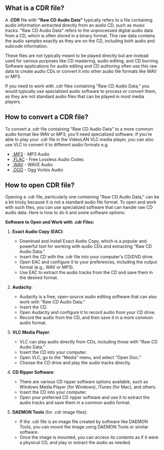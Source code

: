 ## What is a CDR file?

A **.CDR** file with **"Raw CD Audio Data"** typically refers to a file containing audio information extracted directly from an audio CD, such as music tracks. "Raw CD Audio Data" refers to the unprocessed digital audio data from a CD, which is often stored in a binary format. This raw data contains the audio samples exactly as they are on the CD, including both audio and subcode information.

These files are not typically meant to be played directly but are instead used for various purposes like CD mastering, audio editing, and CD burning. Software applications for audio editing and CD authoring often use this raw data to create audio CDs or convert it into other audio file formats like WAV or MP3.

If you need to work with .cdr files containing "Raw CD Audio Data," you would typically use specialized audio software to process or convert them, as they are not standard audio files that can be played in most media players.

## How to convert a CDR file?

To convert a .cdr file containing "Raw CD Audio Data" to a more common audio format like WAV or MP3, you'll need specialized software. If you're able to play your .cdr file in the VideoLAN VLC media player, you can also use VLC to convert it to different audio formats e.g.

- [.MP3](/audio/mp3/) - MP3 Audio
- [.FLAC](/audio/flac/) - Free Lossless Audio Codec
- [.WAV](/audio/wav/) - WAVE Audio
- [.OGG](/audio/ogg/) - Ogg Vorbis Audio

## How to open CDR file?

Opening a .cdr file, particularly one containing "Raw CD Audio Data," can be a bit tricky because it is not a standard audio file format. To open and work with such files, you can use specialized software that can handle raw CD audio data. Here is how to do it and some software options:

**Software to Open and Work with .cdr Files:**

1.  **Exact Audio Copy (EAC)**:
    
    -   Download and install Exact Audio Copy, which is a popular and powerful tool for working with audio CDs and extracting "Raw CD Audio Data."
    -   Insert the CD with the .cdr file into your computer's CD/DVD drive.
    -   Open EAC and configure it to your preferences, including the output format (e.g., WAV or MP3).
    -   Use EAC to extract the audio tracks from the CD and save them in the desired format.
2.  **Audacity**:
    
    -   Audacity is a free, open-source audio editing software that can also work with "Raw CD Audio Data."
    -   Insert the CD.
    -   Open Audacity and configure it to record audio from your CD drive.
    -   Record the audio from the CD, and then save it in a more common audio format.
3.  **VLC Media Player**:
    
    -   VLC can play audio directly from CDs, including those with "Raw CD Audio Data."
    -   Insert the CD into your computer.
    -   Open VLC, go to the "Media" menu, and select "Open Disc."
    -   Choose the CD drive and play the audio tracks directly.
4.  **CD Ripper Software**:
    
    -   There are various CD ripper software options available, such as Windows Media Player (for Windows), iTunes (for Mac), and others.
    -   Insert the CD into your computer.
    -   Open your preferred CD ripper software and use it to extract the audio tracks and save them in a common audio format.
5.  **DAEMON Tools** (for .cdr image files):
    
    -   If the .cdr file is an image file created by software like DAEMON Tools, you can mount the image using DAEMON Tools or similar software.
    -   Once the image is mounted, you can access its contents as if it were a physical CD, and play or extract the audio as needed.



